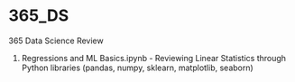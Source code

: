 # 365_DS
365 Data Science Review

1. Regressions and ML Basics.ipynb - Reviewing Linear Statistics through Python libraries (pandas, numpy, sklearn, matplotlib, seaborn)
